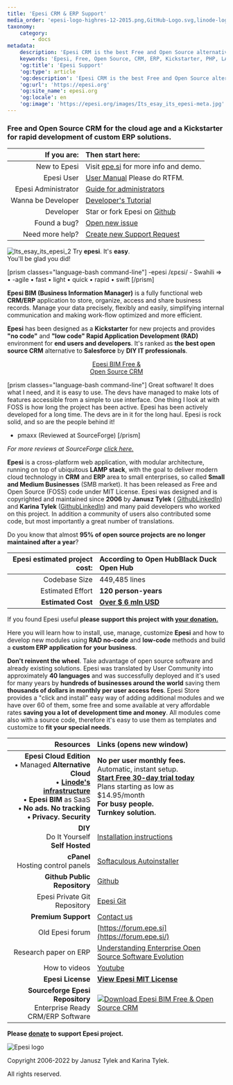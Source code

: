 ```yaml
---
title: 'Epesi CRM & ERP Support'
media_order: 'epesi-logo-highres-12-2015.png,GitHub-Logo.svg,linode-logo.svg,Its_esay_its_epesi_2.jpg'
taxonomy:
    category:
        - docs
metadata:
    description: 'Epesi CRM is the best Free and Open Source alternative to Salesforce.'
    keywords: 'Epesi, Free, Open Source, CRM, ERP, Kickstarter, PHP, LAMP, RAD, no-code, low-code, DIY, Self-Hosted'
    'og:title': 'Epesi Support'
    'og:type': article
    'og:description': 'Epesi CRM is the best Free and Open Source alternative to Salesforce.'
    'og:url': 'https://epesi.org'
    'og:site_name': epesi.org
    'og:locale': en
    'og:image': 'https://epesi.org/images/Its_esay_its_epesi-meta.jpg'
---
```


### **Free and Open Source CRM** for the cloud age and a **Kickstarter** for rapid development of  custom **ERP solutions**.

| If you are:			| Then start here:
| ------------: | :------------ |
| New to Epesi | Visit [epe.si](https://epe.si) for more info and demo.|
| Epesi User | [User Manual](https://epesi.org/overview ) Please do RTFM. |
| Epesi Administrator | [Guide for administrators](https://epesi.org/adminmanual) |
| Wanna be Developer | [Developer's Tutorial](https://epesi.org/devtutorial) |
| Developer | Star or fork Epesi on [Github](https://github.com/jtylek/EpesiCRM) |
| Found a bug? | [Open new issue](https://github.com/jtylek/EpesiCRM/issues) |
| Need more help? | [Create new Support Request](https://epesi.cloud/submitticket.php?step=2&deptid=1) |

![Its_esay_its_epesi_2](Its_esay_its_epesi_2.jpg "Its_esay_its_epesi_2")
Try **epesi**. It's **easy**.<br/>You'll be glad you did!

[prism classes="language-bash command-line"]
 -epesi /ɛpɛsi/ - Swahili =>
• -agile • fast • light • quick • rapid • swift
[/prism]

 **Epesi BIM (Business Information Manager)** is a fully functional web **CRM/ERP** application to store, organize, access and share business records. Manage your data precisely, flexibly and easily, simplifying internal communication and making work-flow optimized and more efficient.
 
**Epesi** has been designed as a **Kickstarter** for new projects and provides **"no code"** and **"low code" Rapid Application Development (RAD)** environment for **end users and developers**. It's ranked as **the best open source CRM** alternative to **Salesforce** by **DIY IT professionals**.

<center>
<!-- Begin SF Tag -->
<div class="sf-root" data-id="192918" data-badge="oss-open-source-excellence-white" data-metadata="achievement=oss-open-source-excellence" style="width:125px">
    <a href="https://sourceforge.net/projects/epesi/" target="_blank">Epesi BIM Free & Open Source CRM</a>
</div>
<script>(function () {var sc=document.createElement('script');sc.async=true;sc.src='https://b.sf-syn.com/badge_js?sf_id=192918';var p=document.getElementsByTagName('script')[0];p.parentNode.insertBefore(sc, p);})();
</script>
<!-- End SF Tag -->
</center>

[prism classes="language-bash command-line"]
Great software! It does what I need, and it is easy to use.
The devs have managed to make lots of features
accessible from a simple to use interface.
One thing I look at with FOSS is how
long the project has been active.
Epesi has been actively developed for a long time.
The devs are in it for the long haul.
Epesi is rock solid, and so are the people behind it!

- pmaxx (Reviewed at SourceForge)
[/prism]

_For more reviews at SourceForge [click here.](https://sourceforge.net/projects/epesi/reviews/)_

**Epesi** is a cross-platform web application, with modular architecture, running on top of ubiquitous **LAMP stack**, with the goal to deliver modern cloud technology in **CRM** and **ERP** area to small enterprises, so called **Small and Medium Businesses** (SMB market). It has been released as Free and Open Source (FOSS) code under MIT License. Epesi was designed and is copyrighted and maintained since **2006** by **Janusz Tylek** ( [Github](https://github.com/jtylek/)[LinkedIn](https://www.linkedin.com/in/jtylek)) and **Karina Tylek** ([Github](https://github.com/ktylek/)[LinkedIn](https://www.linkedin.com/in/ktylek)) and many paid developers who worked on this project. In addition a community of users also contributed some code, but most importantly a great number of translations.

D‌o you know that almost **95% of open source projects are no longer maintained after a year**?

| Epesi estimated project cost: | According to Open HubBlack Duck Open Hub |
| ------------: | :------------ |
| Codebase Size | 449,485 lines |
| Estimated Effort | **120 person-years** |
| **Estimated Cost** | **[Over $ 6 mln USD](https://openhub.net/p/EPESI/estimated_cost)** |


If you found Epesi useful **please support this project with [your donation.](https://epe.si/donate)**

Here you will learn how to install, use, manage, customize **Epesi** and how to develop new modules using **RAD no-code** and **low-code** methods and build a **custom ERP application for your business**.

**Don't reinvent the wheel**. Take advantage of open source software and already existing solutions. Epesi was translated by User Community into approximately **40 languages** and was successfully deployed and it's used for many years by **hundreds of businesses around the world** saving them **thousands of dollars in monthly per user access fees**. Epesi Store provides a "click and install" easy way of adding additional modules and we have over 60 of them, some free and some available at very affordable rates **saving you a lot of development time and money**. All modules come also with a source code, therefore it's easy to use them as templates and customize to **fit your special needs**.
    
| Resources			| Links (opens new window)
| ------------: | :------------ |
| **Epesi Cloud Edition**<br/>• Managed **Alternative Cloud**<br/>• **[Linode's infrastructure](https://www.linode.com/global-infrastructure/)**<br/>• **Epesi BIM** as SaaS<br/>**• No ads. No tracking<br/>• Privacy. Security** |**No per user monthly fees.**<br/>Automatic, instant setup. <br/>**[Start Free 30-day trial today](https://epesi.cloud/store/epesi-cloud-free-trial)** <br/>Plans starting as low as $14.95/month<br/>**For busy people.**<br/>**Turnkey solution.**|
|**DIY**<br/>Do It Yourself<br/>**Self Hosted**|[Installation instructions](https://epesi.org/adminmanual/installation)|
|**cPanel**<br/>Hosting control panels | [Softaculous Autoinstaller](https://www.softaculous.com/apps/erp/EPESI)|
| **Github Public Repository** | [Github](https://github.com/jtylek/EpesiCRM) |
| Epesi Private Git Repository | [Epesi Git](http://git.epe.si) |
| **Premium Support** | [Contact us](https://epesi.cloud/submitticket.php?step=2&deptid=1) |
| Old Epesi forum | [https://forum.epe.si](https://forum.epe.si/) |
| Research paper on ERP | [Understanding Enterprise Open Source Software Evolution](https://www.researchgate.net/publication/283170937_Understanding_Enterprise_Open_Source_Software_Evolution) |
| How to videos | [Youtube](https://www.youtube.com/user/epesivideos/featured) |
| **Epesi License** | **[View Epesi MIT License](../epesi-license)** |
| **Sourceforge Epesi Repository** <br/>Enterprise Ready CRM/ERP Software |[![Download Epesi BIM Free & Open Source CRM](https://a.fsdn.com/con/app/sf-download-button)](https://sourceforge.net/projects/epesi/files/latest/download) |

**Please [donate](https://epe.si/donate) to support Epesi project.**

![Epesi logo](epesi-logo-highres-12-2015.png?cropResize=200&classes=float-right)

Copyright 2006-2022 by Janusz Tylek and Karina Tylek.

All rights reserved.
